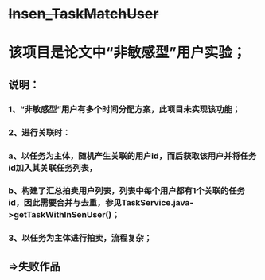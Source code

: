 # ~~Insen_TaskMatchUser~~

# 该项目是论文中“非敏感型”用户实验；

## 说明：
### 1、“非敏感型”用户有多个时间分配方案，此项目未实现该功能；
### 2、进行关联时：
### a、以任务为主体，随机产生关联的用户id，而后获取该用户并将任务id加入其关联任务列表，
### b、构建了汇总拍卖用户列表，列表中每个用户都有1个关联的任务id，因此需要合并与去重，参见TaskService.java->getTaskWithInSenUser()；
### 3、以任务为主体进行拍卖，流程复杂；

## =>失败作品
